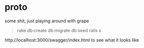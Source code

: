 proto
=====

some shit,
just playing around with grape

> rake db:create db:migrate db:seed
> rails s

http://localhost:3000/swagger/index.html to see what it looks like
